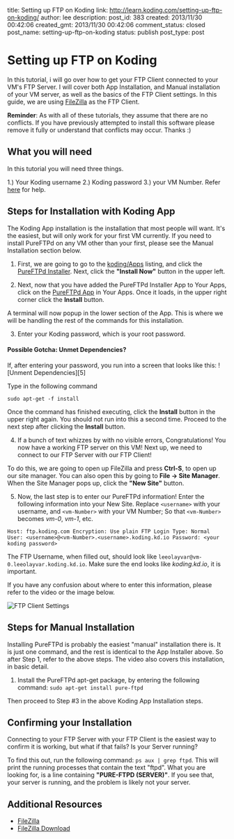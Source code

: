 title: Setting up FTP on Koding
link: http://learn.koding.com/setting-up-ftp-on-koding/
author: lee
description: 
post_id: 383
created: 2013/11/30 00:42:06
created_gmt: 2013/11/30 00:42:06
comment_status: closed
post_name: setting-up-ftp-on-koding
status: publish
post_type: post

# Setting up FTP on Koding

In this tutorial, i will go over how to get your FTP Client connected to your VM's FTP Server. I will cover both App Installation, and Manual installation of your VM server, as well as the basics of the FTP Client settings. In this guide, we are using [FileZilla](https://filezilla-project.org/) as the FTP Client.

**Reminder**: As with all of these tutorials, they assume that there are no conflicts. If you have previously attempted to install this software please remove it fully or understand that conflicts may occur. Thanks :)

## What you will need

In this tutorial you will need three things.

1.) Your Koding username 2.) Koding password 3.) your VM Number. Refer [here](https://filezilla-project.org/download.php?type=client) for help.

## Steps for Installation with Koding App

The Koding App installation is the installation that most people will want. It's the easiest, but will only work for your first VM currently. If you need to install PureFTPd on any VM other than your first, please see the Manual Installation section below.

  1. First, we are going to go to the [koding/Apps](https://koding.com/Apps) listing, and click the [PureFTPd Installer](https://koding.com/Apps/pureftpd-installer). Next, click the **"Install Now"** button in the upper left.

  2. Next, now that you have added the PureFTPd Installer App to Your Apps, click on the [PureFTPd App](https://koding.com/Develop/PureFTPd%20Installer) in Your Apps. Once it loads, in the upper right corner click the **Install** button.

A terminal will now popup in the lower section of the App. This is where we will be handling the rest of the commands for this installation.

  3. Enter your Koding password, which is your root password.

#### Possible Gotcha: Unmet Dependencies?

If, after entering your password, you run into a screen that looks like this: ![Unment Dependencies][5]

Type in the following command

`sudo apt-get -f install`

Once the command has finished executing, click the **Install** button in the upper right again. You should not run into this a second time. Proceed to the next step after clicking the **Install** button.

  4. If a bunch of text whizzes by with no visible errors, Congratulations! You now have a working FTP server on this VM! Next up, we need to connect to our FTP Server with our FTP Client!

To do this, we are going to open up FileZilla and press **Ctrl-S**, to open up our site manager. You can also open this by going to **File -> Site Manager**. When the Site Manager pops up, click the **"New Site"** button.

  5. Now, the last step is to enter our PureFTPd information! Enter the following information into your New Site. Replace `<username>` with your username, and `<vm-Number>` with your VM Number; So that `<vm-Number>` becomes _vm-0_, _vm-1_, etc.

`Host: ftp.koding.com Encryption: Use plain FTP Login Type: Normal User: <username>@<vm-Number>.<username>.koding.kd.io Password: <your koding password>`

The FTP Username, when filled out, should look like `leeolayvar@vm-0.leeolayvar.koding.kd.io`. Make sure the end looks like _koding.kd.io_, it is important.

If you have any confusion about where to enter this information, please refer to the video or the image below.

![FTP Client Settings](/wp-content/uploads/ftpsettings.png)

## Steps for Manual Installation

Installing PureFTPd is probably the easiest "manual" installation there is. It is just one command, and the rest is identical to the App Installer above. So after Step 1, refer to the above steps. The video also covers this installation, in basic detail.

  1. Install the PureFTPd apt-get package, by entering the following command: `sudo apt-get install pure-ftpd`

Then proceed to Step #3 in the above Koding App Installation steps.

## Confirming your Installation

Connecting to your FTP Server with your FTP Client is the easiest way to confirm it is working, but what if that fails? Is your Server running?

To find this out, run the following command: `ps aux | grep ftpd`. This will print the running processes that contain the text "ftpd". What you are looking for, is a line containing **"PURE-FTPD (SERVER)"**. If you see that, your server is running, and the problem is likely not your server.

## Additional Resources

  * [FileZilla](https://filezilla-project.org/)
  * [FileZilla Download](https://filezilla-project.org/download.php?type=client)
